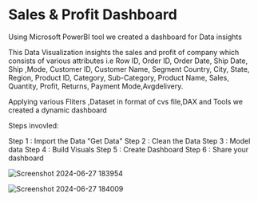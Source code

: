 # Sales & Profit Dashboard


Using Microsoft PowerBI tool we created a dashboard for Data insights


This Data Visualization insights the sales and profit of company which consists of various attributes i.e 
Row ID,	Order ID,	Order Date,	Ship Date,	Ship ,Mode,	Customer ID,	Customer Name,	Segment	Country,	City,	State,	Region,	Product ID,	Category,	Sub-Category,	Product Name,	Sales,	Quantity,	Profit,	Returns, Payment Mode,Avgdelivery.

Applying various Fliters ,Dataset in format of cvs file,DAX and Tools we created a dynamic dashboard

Steps invovled:

Step 1 : Import the Data "Get Data"
Step 2 : Clean the Data
Step 3 : Model data
Step 4 : Build Visuals
Step 5 : Create Dashboard
Step 6 : Share your dashboard

![Screenshot 2024-06-27 183954](https://github.com/sejal-firake/Data-Visualization-/assets/146855178/eee8de94-be27-4be2-87b4-c6fcf6d7c4ce)


![Screenshot 2024-06-27 184009](https://github.com/sejal-firake/Data-Visualization-/assets/146855178/284d8809-9ddf-4fc0-9d38-f73dd0ec7d37)






